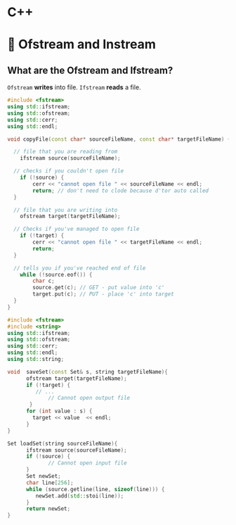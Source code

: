 # C++
# 📂 Ofstream and Instream

## What are the Ofstream and Ifstream?

```Ofstream``` **writes** into file. ```Ifstream``` **reads** a file.

```cpp
#include <fstream>
using std::ifstream;
using std::ofstream;
using std::cerr;
using std::endl;
```
```cpp
void copyFile(const char* sourceFileName, const char* targetFileName) {

  // file that you are reading from
	ifstream source(sourceFileName);

  // checks if you couldn't open file
	if (!source) { 
		cerr << "cannot open file " << sourceFileName << endl;
		return; // don't need to clode because d'tor auto called
  }

  // file that you are writing into
	ofstream target(targetFileName);

  // Checks if you've managed to open file
	if (!target) {
		cerr << "cannot open file " << targetFileName << endl;
		return;
  }

  // tells you if you've reached end of file
	while (!source.eof()) {
		char c;
		source.get(c); // GET - put value into 'c'
		target.put(c); // PUT - place 'c' into target
  }
}
```


```cpp
#include <fstream>
#include <string>
using std::ifstream;
using std::ofstream;
using std::cerr;
using std::endl;
using std::string;
```
```cpp
void  saveSet(const Set& s, string targetFileName){
      ofstream target(targetFileName);
      if (!target) {
         // ...
    		 // Cannot open output file
       }
      for (int value : s) {
        target << value  << endl;
      }
}

Set loadSet(string sourceFileName){
      ifstream source(sourceFileName);
      if (!source) {
    		 // Cannot open input file
      }
      Set newSet;
      char line[256];
      while (source.getline(line, sizeof(line))) {
         newSet.add(std::stoi(line));	
      }
      return newSet;
}
```